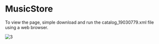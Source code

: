 # MusicStore

To view the page, simple download and run the catalog_19030779.xml file using a web browser.

![3](https://user-images.githubusercontent.com/43653409/127758552-c9485883-7e20-4d63-aa0a-63a90deb9d18.jpg)
